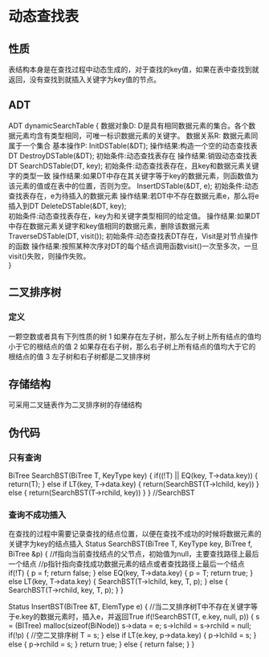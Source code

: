 # 动态查找表
## 性质
表结构本身是在查找过程中动态生成的，对于查找的key值，如果在表中查找到就返回，没有查找到就插入关键字为key值的节点。

## ADT
ADT dynamicSearchTable {
    数据对象D:  D是具有相同数据元素的集合。各个数据元素均含有类型相同，可唯一标识数据元素的关键字。
    数据关系R:  数据元素同属于一个集合
    基本操作P:
        InitDSTable(&DT);
            操作结果:构造一个空的动态查找表DT
        DestroyDSTable(&DT);
            初始条件:动态查找表存在
            操作结果:销毁动态查找表DT
        SearchDSTable(DT, key);
            初始条件:动态查找表存在，且key和数据元素关键字的类型一致
            操作结果:如果DT中存在其关键字等于key的数据元素，则函数值为该元素的值或在表中的位置，否则为空。
        InsertDSTable(&DT, e);
            初始条件:动态查找表存在，e为待插入的数据元素
            操作结果:若DT中不存在数据元素e，那么将e插入到DT
        DeleteDSTable(&DT, key);        
            初始条件:动态查找表存在，key为和关键字类型相同的给定值。
            操作结果:如果DT中存在数据元素关键字和key值相同的数据元素，删除该数据元素
        TraverseDSTable(DT, visit());
            初始条件:动态查找表DT存在，Visit是对节点操作的函数
            操作结果:按照某种次序对DT的每个结点调用函数visit()一次至多次，一旦visit()失败，则操作失败。    
}

## 二叉排序树
### 定义
一颗空数或者具有下列性质的树
1 如果存在左子树，那么左子树上所有结点的值均小于它的根结点的值
2 如果存在右子树，那么右子树上所有结点的值均大于它的根结点的值
3 左子树和右子树都是二叉排序树

## 存储结构
可采用二叉链表作为二叉排序树的存储结构

## 伪代码
### 只有查询
BiTree SearchBST(BiTree T, KeyType key) {
    if((!T) || EQ(key, T->data.key)) {
        return(T);
    } else if LT(key, T->data.key) {
        return(SearchBST(T->lchild, key))
    } else {
        return(SearchBST(T->rchild, key))
    }
} //SearchBST

### 查询不成功插入
在查找的过程中需要记录查找的结点位置，以便在查找不成功的时候将数据元素的关键字为key的结点插入
Status SearchBST(BiTree T, KeyType key, BiTree f, BiTree &p) {
    //f指向当前查找结点的父节点，初始值为null，主要查找路径上最后一个结点
    //p指针指向查找成功数据元素的结点或者查找路径上最后一个结点
    if(!T) {
        p = f;
        return false;
    } else EQ(key, T->data.key) {
        p = T;
        return true;
    } else LT(key, T->data.key) {
        SearchBST(T->lchild, key, T, p);
    } else {
        SearchBST(T->rchild, key, T, p);
    }
}

Status InsertBST(BiTree &T, ElemType e) {
    //当二叉排序树T中不存在关键字等于e.key的数据元素时，插入e，并返回True
    if(!SearchBST(T, e.key, null, p)) {
        s = (BITree) malloc(sizeof(BiNode))
        s->data = e;
        s->lchild = s->rchild = null;
        if(!p) {
            //空二叉排序树
            T = s;
        } else if LT(e.key, p->data.key) {
            p->lchild = s;
        } else {
            p->rchild = s;
        }
        return true;
    } else {
        return false;
    }
}